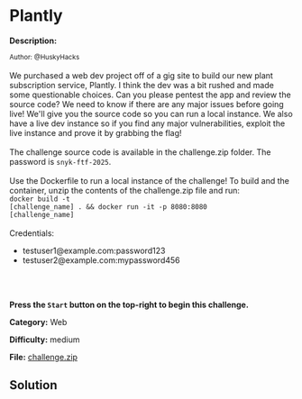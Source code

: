 # Plantly

**Description:**

<small>Author: @HuskyHacks</small><br><br>We purchased a web dev project off of a gig site to build our new plant subscription service, Plantly. I think the dev was a bit rushed and made some questionable choices. Can you please pentest the app and review the source code? We need to know if there are any major issues before going live! We'll give you the source code so you can run a local instance. We also have a live dev instance so if you find any major vulnerabilities, exploit the live instance and prove it by grabbing the flag!
<br><br> The challenge source code is available in the challenge.zip folder. The password is <code>snyk-ftf-2025</code>.
<br><br> Use the Dockerfile to run a local instance of the challenge! To build and the container, unzip the contents of the challenge.zip file and run:
<br><code>docker build -t [challenge_name] . && docker run -it -p 8080:8080 [challenge_name]</code>
<br><br>
Credentials:
  <br>
  <ul>
    <li> testuser1@example.com:password123
    <li> testuser2@example.com:mypassword456
  </ul>
  <br><br>

<b>Press the <code>Start</code> button on the top-right to begin this challenge.</b>


**Category:** Web

**Difficulty:** medium

**File:** [challenge.zip](challenge.zip)

## Solution
